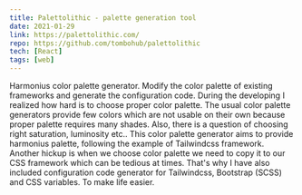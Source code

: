 ```yaml
---
title: Palettolithic - palette generation tool
date: 2021-01-29
link: https://palettolithic.com/
repo: https://github.com/tombohub/palettolithic
tech: [React]
tags: [web]
---
```

Harmonius color palette generator. Modify the color palette of existing frameworks and generate the configuration code. During the developing I realized how hard is to choose proper color palette.
The usual color palette generators provide few colors which are not usable on their own because proper palette requires many shades. Also, there is a question of choosing right saturation, luminosity etc.. This color palette generator aims to provide harmonius palette, following the example of Tailwindcss framework. Another hickup is when we choose color palette we need to copy it to our CSS framework which can be tedious at times. That's why I have also included configuration code generator for Tailwindcss, Bootstrap (SCSS) and CSS variables. To make life easier.